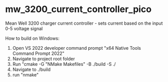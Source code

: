 # mw_3200_current_controller_pico
Mean Well 3200 charger current controller - sets current based on the input 0-5 voltage signal

How to build on Windows:
1. Open VS 2022 developer command prompt "x64 Native Tools Command Prompt 2022"
2. Navigate to project root folder
3. Run "cmake -G "NMake Makefiles" -B ./build -S ./
4. Navigate to ./build
5. run "nmake"
   